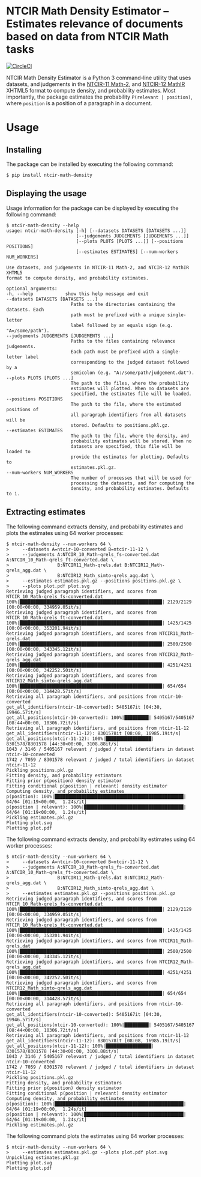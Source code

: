 NTCIR Math Density Estimator – Estimates relevance of documents based on data from NTCIR Math tasks
===================================================================================================
[![CircleCI](https://circleci.com/gh/MIR-MU/ntcir-math-density/tree/master.svg?style=shield)][ci]

 [ci]: https://circleci.com/gh/MIR-MU/ntcir-math-density/tree/master (CircleCI)

NTCIR Math Density Estimator is a Python 3 command-line utility that uses
datasets, and judgements in the [NTCIR-11 Math-2][aizawaetal14-ntcir11], and
[NTCIR-12 MathIR][zanibbi16-ntcir12] XHTML5 format to compute density, and
probability estimates. Most importantly, the package estimates the probability
`P(relevant | position)`, where `position` is a position of a paragraph in a
document.

[aizawaetal14-ntcir11]: https://citeseerx.ist.psu.edu/viewdoc/download?doi=10.1.1.686.444&rep=rep1&type=pdf (NTCIR-11 Math-2 Task Overview)
[zanibbi16-ntcir12]: https://research.nii.ac.jp/ntcir/workshop/OnlineProceedings12/pdf/ntcir/OVERVIEW/01-NTCIR12-OV-MathIR-ZanibbiR.pdf (NTCIR-12 MathIR Task Overview)

Usage
=====
Installing
----------
The package can be installed by executing the following command:

    $ pip install ntcir-math-density

Displaying the usage
--------------------
Usage information for the package can be displayed by executing the following
command:

    $ ntcir-math-density --help
    usage: ntcir-math-density [-h] [--datasets DATASETS [DATASETS ...]]
                              [--judgements JUDGEMENTS [JUDGEMENTS ...]]
                              [--plots PLOTS [PLOTS ...]] [--positions POSITIONS]
                              [--estimates ESTIMATES] [--num-workers NUM_WORKERS]

    Use datasets, and judgements in NTCIR-11 Math-2, and NTCIR-12 MathIR XHTML5
    format to compute density, and probability estimates.

    optional arguments:
    -h, --help            show this help message and exit
    --datasets DATASETS [DATASETS ...]
                            Paths to the directories containing the datasets. Each
                            path must be prefixed with a unique single-letter
                            label followed by an equals sign (e.g. "A=/some/path").
    --judgements JUDGEMENTS [JUDGEMENTS ...]
                            Paths to the files containing relevance judgements.
                            Each path must be prefixed with a single-letter label
                            corresponding to the judged dataset followed by a
                            semicolon (e.g. "A:/some/path/judgement.dat").
    --plots PLOTS [PLOTS ...]
                            The path to the files, where the probability
                            estimates will plotted. When no datasets are
                            specified, the estimates file will be loaded.
    --positions POSITIONS
                            The path to the file, where the estimated positions of
                            all paragraph identifiers from all datasets will be
                            stored. Defaults to positions.pkl.gz.
    --estimates ESTIMATES
                            The path to the file, where the density, and
                            probability estimates will be stored. When no
                            datasets are specified, this file will be loaded to
                            provide the estimates for plotting. Defaults to
                            estimates.pkl.gz.
    --num-workers NUM_WORKERS
                            The number of processes that will be used for
                            processing the datasets, and for computing the
                            density, and probability estimates. Defaults to 1.

Extracting estimates
--------------------
The following command extracts density, and probability estimates and plots the
estimates using 64 worker processes:

    $ ntcir-math-density --num-workers 64 \
    >     --datasets A=ntcir-10-converted B=ntcir-11-12 \
    >     --judgements A:NTCIR_10_Math-qrels_fs-converted.dat A:NTCIR_10_Math-qrels_ft-converted.dat \
    >                  B:NTCIR11_Math-qrels.dat B:NTCIR12_Math-qrels_agg.dat \
    >                  B:NTCIR12_Math_simto-qrels_agg.dat \
    >     --estimates estimates.pkl.gz --positions positions.pkl.gz \
    >     --plots plot.pdf plot.svg
    Retrieving judged paragraph identifiers, and scores from NTCIR_10_Math-qrels_fs-converted.dat
    100%|█████████████████████████████████████████████████████| 2129/2129 [00:00<00:00, 334959.05it/s]
    Retrieving judged paragraph identifiers, and scores from NTCIR_10_Math-qrels_ft-converted.dat
    100%|█████████████████████████████████████████████████████| 1425/1425 [00:00<00:00, 353201.94it/s]
    Retrieving judged paragraph identifiers, and scores from NTCIR11_Math-qrels.dat
    100%|█████████████████████████████████████████████████████| 2500/2500 [00:00<00:00, 343345.12it/s]
    Retrieving judged paragraph identifiers, and scores from NTCIR12_Math-qrels_agg.dat
    100%|█████████████████████████████████████████████████████| 4251/4251 [00:00<00:00, 342252.50it/s]
    Retrieving judged paragraph identifiers, and scores from NTCIR12_Math_simto-qrels_agg.dat
    100%|█████████████████████████████████████████████████████| 654/654 [00:00<00:00, 314428.57it/s]
    Retrieving all paragraph identifiers, and positions from ntcir-10-converted
    get_all_identifiers(ntcir-10-converted): 5405167it [04:30, 19946.57it/s]
    get_all_positions(ntcir-10-converted): 100%|█████████| 5405167/5405167 [08:44<00:00, 10306.72it/s]
    Retrieving all paragraph identifiers, and positions from ntcir-11-12
    get_all_identifiers(ntcir-11-12): 8301578it [08:08, 16985.19it/s]
    get_all_positions(ntcir-11-12): 100%|█████████████████| 8301578/8301578 [44:30<00:00, 3108.88it/s]
    1043 / 3146 / 5405167 relevant / judged / total identifiers in dataset ntcir-10-converted
    1742 / 7059 / 8301578 relevant / judged / total identifiers in dataset ntcir-11-12
    Pickling positions.pkl.gz
    Fitting density, and probability estimators
    Fitting prior p(position) density estimator
    Fitting conditional p(position | relevant) density estimator
    Computing density, and probability estimates
    p(position): 100%|████████████████████████████████████████████████| 64/64 [01:19<00:00,  1.24s/it]
    p(position | relevant): 100%|█████████████████████████████████████| 64/64 [01:19<00:00,  1.24s/it]
    Pickling estimates.pkl.gz
    Plotting plot.svg
    Plotting plot.pdf

The following command extracts density, and probability estimates using 64 worker processes:

    $ ntcir-math-density --num-workers 64 \
    >     --datasets A=ntcir-10-converted B=ntcir-11-12 \
    >     --judgements A:NTCIR_10_Math-qrels_fs-converted.dat A:NTCIR_10_Math-qrels_ft-converted.dat \
    >                  B:NTCIR11_Math-qrels.dat B:NTCIR12_Math-qrels_agg.dat \
    >                  B:NTCIR12_Math_simto-qrels_agg.dat \
    >     --estimates estimates.pkl.gz --positions positions.pkl.gz
    Retrieving judged paragraph identifiers, and scores from NTCIR_10_Math-qrels_fs-converted.dat
    100%|█████████████████████████████████████████████████████| 2129/2129 [00:00<00:00, 334959.05it/s]
    Retrieving judged paragraph identifiers, and scores from NTCIR_10_Math-qrels_ft-converted.dat
    100%|█████████████████████████████████████████████████████| 1425/1425 [00:00<00:00, 353201.94it/s]
    Retrieving judged paragraph identifiers, and scores from NTCIR11_Math-qrels.dat
    100%|█████████████████████████████████████████████████████| 2500/2500 [00:00<00:00, 343345.12it/s]
    Retrieving judged paragraph identifiers, and scores from NTCIR12_Math-qrels_agg.dat
    100%|█████████████████████████████████████████████████████| 4251/4251 [00:00<00:00, 342252.50it/s]
    Retrieving judged paragraph identifiers, and scores from NTCIR12_Math_simto-qrels_agg.dat
    100%|█████████████████████████████████████████████████████| 654/654 [00:00<00:00, 314428.57it/s]
    Retrieving all paragraph identifiers, and positions from ntcir-10-converted
    get_all_identifiers(ntcir-10-converted): 5405167it [04:30, 19946.57it/s]
    get_all_positions(ntcir-10-converted): 100%|█████████| 5405167/5405167 [08:44<00:00, 10306.72it/s]
    Retrieving all paragraph identifiers, and positions from ntcir-11-12
    get_all_identifiers(ntcir-11-12): 8301578it [08:08, 16985.19it/s]
    get_all_positions(ntcir-11-12): 100%|█████████████████| 8301578/8301578 [44:30<00:00, 3108.88it/s]
    1043 / 3146 / 5405167 relevant / judged / total identifiers in dataset ntcir-10-converted
    1742 / 7059 / 8301578 relevant / judged / total identifiers in dataset ntcir-11-12
    Pickling positions.pkl.gz
    Fitting density, and probability estimators
    Fitting prior p(position) density estimator
    Fitting conditional p(position | relevant) density estimator
    Computing density, and probability estimates
    p(position): 100%|████████████████████████████████████████████████| 64/64 [01:19<00:00,  1.24s/it]
    p(position | relevant): 100%|█████████████████████████████████████| 64/64 [01:19<00:00,  1.24s/it]
    Pickling estimates.pkl.gz

The following command plots the estimates using 64 worker processes:

    $ ntcir-math-density --num-workers 64 \
    >     --estimates estimates.pkl.gz --plots plot.pdf plot.svg
    Unpickling estimates.pkl.gz
    Plotting plot.svg
    Plotting plot.pdf
